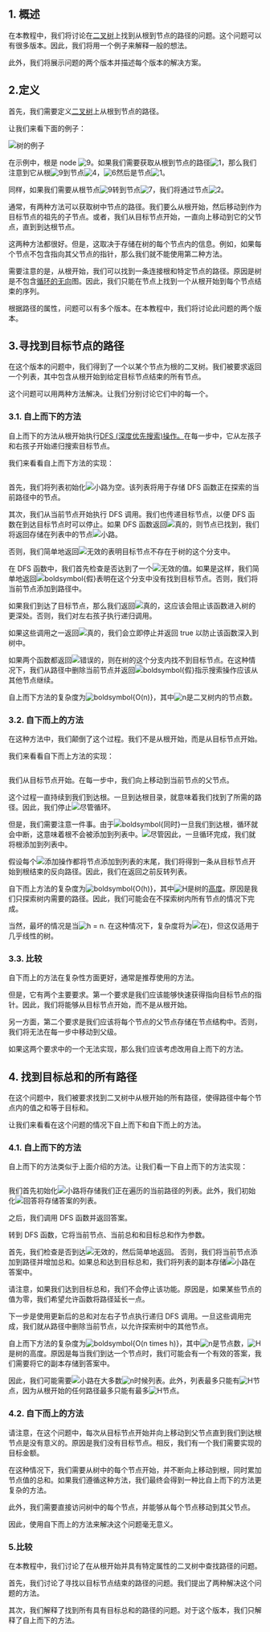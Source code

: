 ## 1. 概述

在本教程中，我们将讨论在[二叉树](https://www.baeldung.com/cs/binary-tree-intro)上找到从根到节点的路径的问题。这个问题可以有很多版本。因此，我们将用一个例子来解释一般的想法。

此外，我们将展示问题的两个版本并描述每个版本的解决方案。

## 2.定义

首先，我们需要定义[二叉树](https://www.baeldung.com/java-binary-tree)上从根到节点的路径。

让我们来看下面的例子：

![树的例子](https://www.baeldung.com/wp-content/uploads/sites/4/2020/09/Tree_Example-1536x1529-1-1024x1019.png)

在示例中，根是 node ![9](https://www.baeldung.com/wp-content/ql-cache/quicklatex.com-824dc08b6ac6c7e5c07f1113ebaab27b_l3.svg)。如果我们需要获取从根到节点的路径![1](https://www.baeldung.com/wp-content/ql-cache/quicklatex.com-69a7c7fb1023d315f416440bca10d849_l3.svg)，那么我们注意到它从根![9](https://www.baeldung.com/wp-content/ql-cache/quicklatex.com-824dc08b6ac6c7e5c07f1113ebaab27b_l3.svg)到节点![4](https://www.baeldung.com/wp-content/ql-cache/quicklatex.com-d4d95642629f734574671d47307d46c3_l3.svg)，![6](https://www.baeldung.com/wp-content/ql-cache/quicklatex.com-e0f9944b50d9bbd66c0a7cb50291dfd6_l3.svg)然后是节点![1](https://www.baeldung.com/wp-content/ql-cache/quicklatex.com-69a7c7fb1023d315f416440bca10d849_l3.svg)。

同样，如果我们需要从根节点![9](https://www.baeldung.com/wp-content/ql-cache/quicklatex.com-824dc08b6ac6c7e5c07f1113ebaab27b_l3.svg)转到节点![7](https://www.baeldung.com/wp-content/ql-cache/quicklatex.com-9d8e16e2c1790d6af563225a9318d119_l3.svg)，我们将通过节点![2](https://www.baeldung.com/wp-content/ql-cache/quicklatex.com-8c267d62c3d7048247917e13baec69a5_l3.svg)。

通常，有两种方法可以获取树中节点的路径。我们要么从根开始，然后移动到作为目标节点的祖先的子节点。或者，我们从目标节点开始，一直向上移动到它的父节点，直到到达根节点。

这两种方法都很好。但是，这取决于存储在树的每个节点内的信息。例如，如果每个节点不包含指向其父节点的指针，那么我们就不能使用第二种方法。

需要注意的是，从根开始，我们可以找到一条连接根和特定节点的路径。原因是树是不包含[循环的](https://www.baeldung.com/cs/cycles-undirected-graph)[无向](https://www.baeldung.com/cs/graphs-directed-vs-undirected-graph)图。因此，我们只能在节点上找到一个从根开始到每个节点结束的序列。

根据路径的属性，问题可以有多个版本。在本教程中，我们将讨论此问题的两个版本。

## 3.寻找到目标节点的路径

在这个版本的问题中，我们得到了一个以某个节点为根的二叉树。我们被要求返回一个列表，其中包含从根开始到给定目标节点结束的所有节点。

这个问题可以用两种方法解决。让我们分别讨论它们中的每一个。

### 3.1. 自上而下的方法

自上而下的方法从根开始执行[DFS (深度优先搜索)操作。](https://www.baeldung.com/java-depth-first-search)在每一步中，它从左孩子和右孩子开始递归搜索目标节点。

我们来看看自上而下方法的实现：

```

```

首先，我们将列表初始化![小路](https://www.baeldung.com/wp-content/ql-cache/quicklatex.com-481f3e20706a1ca950af447b307bfacb_l3.svg)为空。该列表将用于存储 DFS 函数正在探索的当前路径中的节点。

其次，我们从当前节点开始执行 DFS 调用。我们也传递目标节点，以便 DFS 函数在到达目标节点时可以停止。如果 DFS 函数返回![真的](https://www.baeldung.com/wp-content/ql-cache/quicklatex.com-3475dd07862ee4e7e4b5b15d14b329ff_l3.svg)，则节点已找到，我们将返回存储在列表中的节点![小路](https://www.baeldung.com/wp-content/ql-cache/quicklatex.com-481f3e20706a1ca950af447b307bfacb_l3.svg)。

否则，我们简单地返回![无效的](https://www.baeldung.com/wp-content/ql-cache/quicklatex.com-a8ec6c144dcb0513c6122f1cceb8e7b7_l3.svg)表明目标节点不存在于树的这个分支中。

在 DFS 函数中，我们首先检查是否达到了一个![无效的](https://www.baeldung.com/wp-content/ql-cache/quicklatex.com-a8ec6c144dcb0513c6122f1cceb8e7b7_l3.svg)值。如果是这样，我们简单地返回![boldsymbol{假}](https://www.baeldung.com/wp-content/ql-cache/quicklatex.com-fc88105c0eeafdd8585597aa373bb7ae_l3.svg)表明在这个分支中没有找到目标节点。否则，我们将当前节点添加到路径中。

如果我们到达了目标节点，那么我们返回![真的](https://www.baeldung.com/wp-content/ql-cache/quicklatex.com-3475dd07862ee4e7e4b5b15d14b329ff_l3.svg)，这应该会阻止该函数进入树的更深处。否则，我们对左右孩子执行递归调用。

如果这些调用之一返回![真的](https://www.baeldung.com/wp-content/ql-cache/quicklatex.com-3475dd07862ee4e7e4b5b15d14b329ff_l3.svg)，我们会立即停止并返回 true 以防止该函数深入到树中。

如果两个函数都返回![错误的](https://www.baeldung.com/wp-content/ql-cache/quicklatex.com-1bd109d4c0a6d9f4b9978b1f7b1a48a3_l3.svg)，则在树的这个分支内找不到目标节点。在这种情况下，我们从路径中删除当前节点并返回![boldsymbol{假}](https://www.baeldung.com/wp-content/ql-cache/quicklatex.com-fc88105c0eeafdd8585597aa373bb7ae_l3.svg)指示搜索操作应该从其他节点继续。

自上而下方法的复杂度为![boldsymbol{O(n)}](https://www.baeldung.com/wp-content/ql-cache/quicklatex.com-a284b3d3da9fd25bc7f2dc85bff3fe66_l3.svg)，其中![n](https://www.baeldung.com/wp-content/ql-cache/quicklatex.com-ec4217f4fa5fcd92a9edceba0e708cf7_l3.svg)是二叉树内的节点数。

### 3.2. 自下而上的方法

在这种方法中，我们颠倒了这个过程。我们不是从根开始，而是从目标节点开始。

我们来看看自下而上方法的实现：

```

```

我们从目标节点开始。在每一步中，我们向上移动到当前节点的父节点。

这个过程一直持续到我们到达根。一旦到达根目录，就意味着我们找到了所需的路径。因此，我们停止![尽管](https://www.baeldung.com/wp-content/ql-cache/quicklatex.com-86a8d94e46ce0e40c8b66357b68ac6d2_l3.svg)循环。

但是，我们需要注意一件事。由于![boldsymbol{同时}](https://www.baeldung.com/wp-content/ql-cache/quicklatex.com-536fdb83bae3d774871cf53af3553560_l3.svg)一旦我们到达根，循环就会中断，这意味着根不会被添加到列表中。![尽管](https://www.baeldung.com/wp-content/ql-cache/quicklatex.com-86a8d94e46ce0e40c8b66357b68ac6d2_l3.svg)因此，一旦循环完成，我们就将根添加到列表中。

假设每个![添加](https://www.baeldung.com/wp-content/ql-cache/quicklatex.com-f371c194660ecb236fcba44af99c69c2_l3.svg)操作都将节点添加到列表的末尾，我们将得到一条从目标节点开始到根结束的反向路径。因此，我们在返回之前反转列表。

自下而上方法的复杂度为![boldsymbol{O(h)}](https://www.baeldung.com/wp-content/ql-cache/quicklatex.com-3edb0f28068c853d30a2b052afed6187_l3.svg)，其中![H](https://www.baeldung.com/wp-content/ql-cache/quicklatex.com-2ce27f7d2d82e3b238176ec7e7ee9118_l3.svg)是树的[高度](https://www.baeldung.com/cs/tree-depth-height-difference)。原因是我们只探索树内需要的路径。因此，我们可能会在不探索树内所有节点的情况下完成。

当然，最坏的情况是当![h = n](https://www.baeldung.com/wp-content/ql-cache/quicklatex.com-bb9743f1a6b97ee3c0fe17b3cbd176b4_l3.svg). 在这种情况下，复杂度将为![在)](https://www.baeldung.com/wp-content/ql-cache/quicklatex.com-f8d599809b2f7987726c648086c1981d_l3.svg)，但这仅适用于几乎线性的树。

### 3.3. 比较

自下而上的方法在复杂性方面更好，通常是推荐使用的方法。

但是，它有两个主要要求。第一个要求是我们应该能够快速获得指向目标节点的指针。因此，我们将能够从目标节点开始，而不是从根开始。

另一方面，第二个要求是我们应该将每个节点的父节点存储在节点结构中。否则，我们将无法在每一步中移动到父级。

如果这两个要求中的一个无法实现，那么我们应该考虑改用自上而下的方法。

## 4. 找到目标总和的所有路径

在这个问题中，我们被要求找到二叉树中从根开始的所有路径，使得路径中每个节点内的值之和等于目标和。

让我们来看看在这个问题的情况下自上而下和自下而上的方法。

### 4.1. 自上而下的方法

自上而下的方法类似于上面介绍的方法。让我们看一下自上而下的方法实现：

```

```

我们首先初始化![小路](https://www.baeldung.com/wp-content/ql-cache/quicklatex.com-481f3e20706a1ca950af447b307bfacb_l3.svg)将存储我们正在遍历的当前路径的列表。此外，我们初始化![回答](https://www.baeldung.com/wp-content/ql-cache/quicklatex.com-24a1b99f91784b4e4a2aa4d8bba12585_l3.svg)将存储答案的列表。

之后，我们调用 DFS 函数并返回答案。

转到 DFS 函数，它将当前节点、当前总和和目标总和作为参数。

首先，我们检查是否到达![无效的](https://www.baeldung.com/wp-content/ql-cache/quicklatex.com-a8ec6c144dcb0513c6122f1cceb8e7b7_l3.svg)，然后简单地返回。 否则，我们将当前节点添加到路径并增加总和。如果总和达到目标总和，我们将列表的副本存储![小路](https://www.baeldung.com/wp-content/ql-cache/quicklatex.com-481f3e20706a1ca950af447b307bfacb_l3.svg)在答案中。

请注意，如果我们达到目标总和，我们不会停止该功能。原因是，如果某些节点的值为零，我们希望允许函数将路径延长一点。

下一步是使用更新后的总和对左右子节点执行递归 DFS 调用。一旦这些调用完成，我们就从路径中删除当前节点，以允许探索树中的其他节点。

自上而下方法的复杂度为![boldsymbol{O(n times h)}](https://www.baeldung.com/wp-content/ql-cache/quicklatex.com-1d50b87b63224ecde01f7750f7c9a53b_l3.svg)，其中![n](https://www.baeldung.com/wp-content/ql-cache/quicklatex.com-ec4217f4fa5fcd92a9edceba0e708cf7_l3.svg)是节点数，![H](https://www.baeldung.com/wp-content/ql-cache/quicklatex.com-2ce27f7d2d82e3b238176ec7e7ee9118_l3.svg)是树的高度。原因是每当我们到达一个节点时，我们可能会有一个有效的答案，我们需要将它的副本存储到答案中。

因此，我们可能需要![小路](https://www.baeldung.com/wp-content/ql-cache/quicklatex.com-481f3e20706a1ca950af447b307bfacb_l3.svg)在大多数![n](https://www.baeldung.com/wp-content/ql-cache/quicklatex.com-ec4217f4fa5fcd92a9edceba0e708cf7_l3.svg)时候列表。此外，列表最多只能有![H](https://www.baeldung.com/wp-content/ql-cache/quicklatex.com-2ce27f7d2d82e3b238176ec7e7ee9118_l3.svg)节点，因为从根开始的任何路径最多只能有最多![H](https://www.baeldung.com/wp-content/ql-cache/quicklatex.com-2ce27f7d2d82e3b238176ec7e7ee9118_l3.svg)节点。

### 4.2. 自下而上的方法

请注意，在这个问题中，每次从目标节点开始并向上移动到父节点直到我们到达根节点是没有意义的。原因是我们没有目标节点。相反，我们有一个我们需要实现的目标金额。

在这种情况下，我们需要从树中的每个节点开始，并不断向上移动到根，同时累加节点值的总和。如果我们遵循这种方法，我们最终会得到一种比自上而下的方法更复杂的方法。

此外，我们需要直接访问树中的每个节点，并能够从每个节点移动到其父节点。

因此，使用自下而上的方法来解决这个问题毫无意义。

### 5.比较

在本教程中，我们讨论了在从根开始并具有特定属性的二叉树中查找路径的问题。

首先，我们讨论了寻找以目标节点结束的路径的问题。我们提出了两种解决这个问题的方法。

其次，我们解释了找到所有具有目标总和的路径的问题。对于这个版本，我们只解释了自上而下的方法。